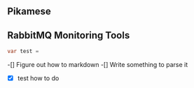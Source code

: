 Pikamese
--------
## RabbitMQ Monitoring Tools

```c#
var test = 
```

-[] Figure out how to markdown
-[] Write something to parse it
-[x] test how to do
